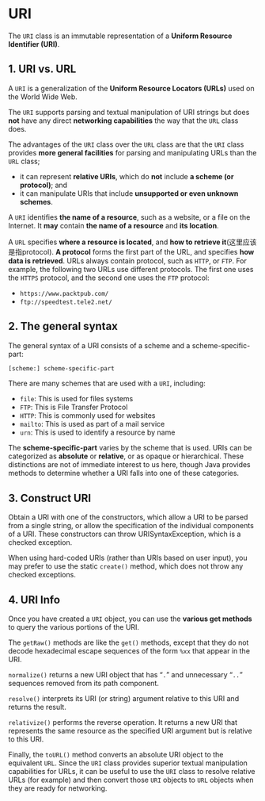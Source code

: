 # URI

The `URI` class is an immutable representation of a **Uniform Resource Identifier (URI)**.

## 1. URI vs. URL

A `URI` is a generalization of the **Uniform Resource Locators (URLs)** used on the World Wide Web.

The `URI` supports parsing and textual manipulation of URI strings but does **not** have any direct **networking capabilities** the way that the `URL` class does.

The advantages of the `URI` class over the `URL` class are that the `URI` class provides **more general facilities** for parsing and manipulating URLs than the `URL` class;

- it can represent **relative URIs**, which do **not** include **a scheme (or protocol)**; and
- it can manipulate URIs that include **unsupported or even unknown schemes**.

A `URI` identifies **the name of a resource**, such as a website, or a file on the Internet. It **may** contain **the name of a resource** and **its location**.

A `URL` specifies **where a resource is located**, and **how to retrieve it**(这里应该是指protocol). **A protocol** forms the first part of the URL, and specifies **how data is retrieved**. URLs always contain protocol, such as `HTTP`, or `FTP`. For example, the following two URLs use different protocols. The first one uses the `HTTPS` protocol, and the second one uses the `FTP` protocol:

- `https://www.packtpub.com/`
- `ftp://speedtest.tele2.net/`

## 2. The general syntax

The general syntax of a URI consists of a scheme and a scheme-specific-part:

```txt
[scheme:] scheme-specific-part
```

There are many schemes that are used with a `URI`, including:

- `file`: This is used for files systems
- `FTP`: This is File Transfer Protocol
- `HTTP`: This is commonly used for websites
- `mailto`: This is used as part of a mail service
- `urn`: This is used to identify a resource by name

The **scheme-specific-part** varies by the scheme that is used. URIs can be categorized as **absolute** or **relative**, or as opaque or hierarchical. These distinctions are not of immediate interest to us here, though Java provides methods to determine whether a URI falls into one of these categories.

## 3. Construct URI

Obtain a URI with one of the constructors, which allow a URI to be parsed from a single string, or allow the specification of the individual components of a URI. These constructors can throw URISyntaxException, which is a checked exception.

When using hard-coded URIs (rather than URIs based on user input), you may prefer to use the static `create()` method, which does not throw any checked exceptions.

## 4. URI Info

Once you have created a `URI` object, you can use the **various get methods** to query the various portions of the URI.

The `getRaw()` methods are like the `get()` methods, except that they do not decode hexadecimal escape sequences of the form `%xx` that appear in the URI.

`normalize()` returns a new URI object that has “`.`” and unnecessary “`..`” sequences removed from its path component.

`resolve()` interprets its URI (or string) argument relative to this URI and returns the result.

`relativize()` performs the reverse operation. It returns a new URI that represents the same resource as the specified URI argument but is relative to this URI.

Finally, the `toURL()` method converts an absolute URI object to the equivalent `URL`. Since the `URI` class provides superior textual manipulation capabilities for URLs, it can be useful to use the `URI` class to resolve relative URLs (for example) and then convert those `URI` objects to `URL` objects when they are ready for networking.








